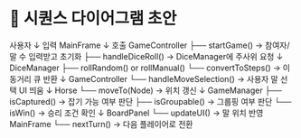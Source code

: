# 📑 시퀀스 다이어그램 초안

사용자
↓ 입력
MainFrame
↓ 호출
GameController
├── startGame() → 참여자/말 수 입력받고 초기화
├── handleDiceRoll() → DiceManager에 주사위 요청
↓
DiceManager
├── rollRandom() or rollManual()
└── convertToSteps() → 이동거리 큐 반환
↓
GameController
└── handleMoveSelection() → 사용자 말 선택 UI 띄움
↓
Horse
└── moveTo(Node) → 위치 갱신
↓
GameManager
├── isCaptured() → 잡기 가능 여부 판단
├── isGroupable() → 그룹핑 여부 판단
└── isWin() → 승리 조건 확인
↓
BoardPanel
└── updateUI() → 말 위치 반영
MainFrame
└── nextTurn() → 다음 플레이어로 전환


